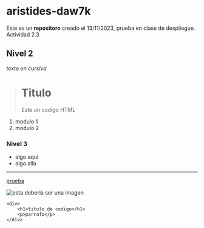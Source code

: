 # aristides-daw7k
Este es un **repositoro** creado el 13/11/2023, prueba en clase de despliegue. Actividad 2.3

## Nivel 2
_texto en cursiva_ 
> <div>
>   <h1>Titulo</h1>
>   <p>Este un codigo HTML</p>
> </div>
1. modulo 1
2. modulo 2 

### Nivel 3
* algo aqui
* algo alla

---

[prueba](https://aris7ides.github.io/aristides-daw7k/)

![esta deberia ser una imagen](https://support.rebrandly.com/hc/article_attachments/360020801793/rebrandly_url_shortener_010.png)

```
<div>
    <h1>titulo de codigo</h1>
    <p>parrafo</p>
</div>
```